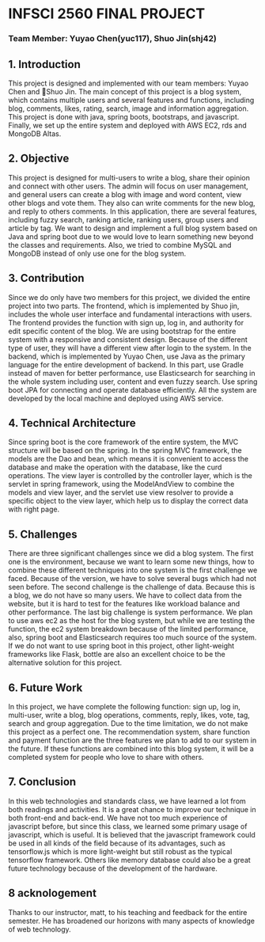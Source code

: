 # INFSCI 2560 FINAL PROJECT

### Team Member: Yuyao Chen(yuc117), Shuo Jin(shj42)

## 1. Introduction

This project is designed and implemented with our team members: Yuyao Chen and Shuo Jin. The main concept of this project is a blog system, which contains multiple users and several features and functions, including blog, comments, likes, rating, search, image and information aggregation. This project is done with java, spring boots, bootstraps, and javascript. Finally, we set up the entire system and deployed with AWS EC2, rds and MongoDB Altas.

## 2. Objective

 This project is designed for multi-users to write a blog, share their opinion and connect with other users. The admin will focus on user management, and general users can create a blog with image and word content, view other blogs and vote them. They also can write comments for the new blog, and reply to others comments.
In this application, there are several features, including fuzzy search, ranking article, ranking users, group users and article by tag. We want to design and implement a full blog system based on Java and spring boot due to we would love to learn something new beyond the classes and requirements. Also, we tried to combine MySQL and MongoDB instead of only use one for the blog system.

## 3. Contribution

Since we do only have two members for this project, we divided the entire project into two parts. The frontend, which is implemented by Shuo jin, includes the whole user interface and fundamental interactions with users. The frontend provides the function with sign up, log in, and authority for edit specific content of the blog. We are using bootstrap for the entire system with a responsive and consistent design. Because of the different type of user, they will have a different view after login to the system. In the backend, which is implemented by Yuyao Chen, use Java as the primary language for the entire development of backend. In this part, use Gradle instead of maven for better performance, use Elasticsearch for searching in the whole system including user, content and even fuzzy search. Use spring boot JPA for connecting and operate database efficiently. All the system are developed by the local machine and deployed using AWS service.

## 4. Technical Architecture

Since spring boot is the core framework of the entire system, the MVC structure will be based on the spring. In the spring MVC framework, the models are the Dao and bean, which means it is convenient to access the database and make the operation with the database, like the curd operations. The view layer is controlled by the controller layer, which is the servlet in spring framework, using the ModelAndView to combine the models and view layer, and the servlet use view resolver to provide a specific object to the view layer, which help us to display the correct data with right page.


## 5. Challenges

There are three significant challenges since we did a blog system. The first one is the environment, because we want to learn some new things, how to combine these different techniques into one system is the first challenge we faced. Because of the version, we have to solve several bugs which had not seen before. The second challenge is the challenge of data. Because this is a blog,  we do not have so many users. We have to collect data from the website, but it is hard to test for the features like workload balance and other performance. The last big challenge is system performance. We plan to use aws ec2 as the host for the blog system, but while we are testing the function, the ec2 system breakdown because of the limited performance, also, spring boot and Elasticsearch requires too much source of the system. If we do not want to use spring boot in this project, other light-weight frameworks like Flask, bottle are also an excellent choice to be the alternative solution for this project.

## 6. Future Work

In this project, we have complete the following function: sign up, log in, multi-user, write a blog, blog operations, comments, reply, likes, vote, tag, search and group aggregation. Due to the time limitation, we do not make this project as a perfect one. The recommendation system, share function and payment function are the three features we plan to add to our system in the future. If these functions are combined into this blog system, it will be a completed system for people who love to share with others.

## 7. Conclusion

In this web technologies and standards class, we have learned a lot from both readings and activities. It is a great chance to improve our technique in both front-end and back-end. We have not too much experience of javascript before, but since this class, we learned some primary usage of javascript, which is useful. It is believed that the javascript framework could be used in all kinds of the field because of its advantages, such as tensorflow.js which is more light-weight but still robust as the typical tensorflow framework. Others like memory database could also be a great future technology because of the development of the hardware.

## 8 acknologement

Thanks to our instructor, matt, to his teaching and feedback for the entire semester. He has broadened our horizons with many aspects of knowledge of web technology. 

